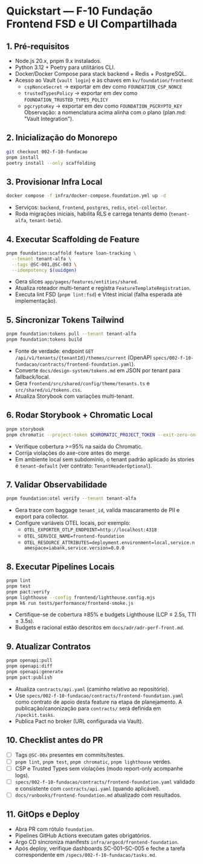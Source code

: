 # Quickstart — F-10 Fundação Frontend FSD e UI Compartilhada

## 1. Pré-requisitos
- Node.js 20.x, pnpm 9.x instalados.
- Python 3.12 + Poetry para utilitários CLI.
- Docker/Docker Compose para stack backend + Redis + PostgreSQL.
- Acesso ao Vault (`vault login`) e às chaves em `kv/foundation/frontend`:
  - `cspNonceSecret` → exportar em dev como `FOUNDATION_CSP_NONCE`
  - `trustedTypesPolicy` → exportar em dev como `FOUNDATION_TRUSTED_TYPES_POLICY`
  - `pgcryptoKey` → exportar em dev como `FOUNDATION_PGCRYPTO_KEY`
  Observação: a nomenclatura acima alinha com o plano (plan.md: "Vault Integration").

## 2. Inicialização do Monorepo
```bash
git checkout 002-f-10-fundacao
pnpm install
poetry install --only scaffolding
```

## 3. Provisionar Infra Local
```bash
docker compose -f infra/docker-compose.foundation.yml up -d
```
- Serviços: `backend`, `frontend`, `postgres`, `redis`, `otel-collector`.
- Roda migrações iniciais, habilita RLS e carrega tenants demo (`tenant-alfa`, `tenant-beta`).

## 4. Executar Scaffolding de Feature
```bash
pnpm foundation:scaffold feature loan-tracking \
  --tenant tenant-alfa \
  --tags @SC-001,@SC-003 \
  --idempotency $(uuidgen)
```
- Gera slices `app/pages/features/entities/shared`.
- Atualiza roteador multi-tenant e registra `FeatureTemplateRegistration`.
- Executa lint FSD (`pnpm lint:fsd`) e Vitest inicial (falha esperada até implementação).

## 5. Sincronizar Tokens Tailwind
```bash
pnpm foundation:tokens pull --tenant tenant-alfa
pnpm foundation:tokens build
```
- Fonte de verdade: endpoint `GET /api/v1/tenants/{tenantId}/themes/current` (OpenAPI `specs/002-f-10-fundacao/contracts/frontend-foundation.yaml`).
- Converte `docs/design-system/tokens.md` em JSON por tenant para fallback/local.
- Gera `frontend/src/shared/config/theme/tenants.ts` e `src/shared/ui/tokens.css`.
- Atualiza Storybook com variações multi-tenant.

## 6. Rodar Storybook + Chromatic Local
```bash
pnpm storybook
pnpm chromatic --project-token $CHROMATIC_PROJECT_TOKEN --exit-zero-on-changes
```
- Verifique cobertura >=95% na saída do Chromatic.
- Corrija violações do axe-core antes do merge.
 - Em ambiente local sem subdomínio, o tenant padrão aplicado às stories é `tenant-default` (ver contrato: `TenantHeaderOptional`).

## 7. Validar Observabilidade
```bash
pnpm foundation:otel verify --tenant tenant-alfa
```
- Gera trace com baggage `tenant_id`, valida mascaramento de PII e export para collector.
 - Configure variáveis OTEL locais, por exemplo:
   - `OTEL_EXPORTER_OTLP_ENDPOINT=http://localhost:4318`
   - `OTEL_SERVICE_NAME=frontend-foundation`
   - `OTEL_RESOURCE_ATTRIBUTES=deployment.environment=local,service.namespace=iabank,service.version=0.0.0`

## 8. Executar Pipelines Locais
```bash
pnpm lint
pnpm test
pnpm pact:verify
pnpm lighthouse --config frontend/lighthouse.config.mjs
pnpm k6 run tests/performance/frontend-smoke.js
```
- Certifique-se de cobertura ≥85% e budgets Lighthouse (LCP ≤ 2.5s, TTI ≤ 3.5s).
 - Budgets e racional estão descritos em `docs/adr/adr-perf-front.md`.

## 9. Atualizar Contratos
```bash
pnpm openapi:pull
pnpm openapi:diff
pnpm openapi:generate
pnpm pact:publish
```
- Atualiza `contracts/api.yaml` (caminho relativo ao repositório).
- Use `specs/002-f-10-fundacao/contracts/frontend-foundation.yaml` como contrato de apoio desta feature na etapa de planejamento. A publicação/canonização para `contracts/` será definida em `/speckit.tasks`.
- Publica Pact no broker (URL configurada via Vault).

## 10. Checklist antes do PR
- [ ] Tags `@SC-00x` presentes em commits/testes.
- [ ] `pnpm lint`, `pnpm test`, `pnpm chromatic`, `pnpm lighthouse` verdes.
- [ ] CSP e Trusted Types sem violações (modo report-only acompanhe logs).
- [ ] `specs/002-f-10-fundacao/contracts/frontend-foundation.yaml` validado e consistente com `contracts/api.yaml` (quando aplicável).
- [ ] `docs/runbooks/frontend-foundation.md` atualizado com resultados.

## 11. GitOps e Deploy
- Abra PR com rótulo `foundation`.
- Pipelines GitHub Actions executam gates obrigatórios.
- Argo CD sincroniza manifests `infra/argocd/frontend-foundation`.
- Após deploy, verifique dashboards SC-001–SC-005 e feche a tarefa correspondente em `/specs/002-f-10-fundacao/tasks.md`.
